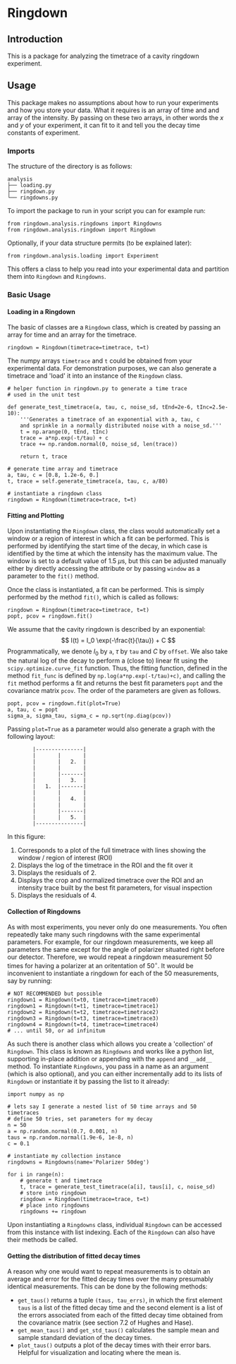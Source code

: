 # Ringdown 

## Introduction 

This is a package for analyzing the timetrace of a cavity ringdown experiment.

## Usage

This package makes no assumptions about how to run your experiments and how you store your data. What it requires is an array of time and and array of the intensity. By passing on these two arrays, in other words the $x$ and $y$ of your experiment, it can fit to it and tell you the decay time constants of experiment.

### Imports

The structure of the directory is as follows:
```
analysis
├── loading.py
├── ringdown.py
└── ringdowns.py
```

To import the package to run in your script you can for example run:

```
from ringdown.analysis.ringdowns import Ringdowns 
from ringdown.analysis.ringdown import Ringdown
```

Optionally, if your data structure permits (to be explained later):

```
from ringdown.analysis.loading import Experiment
```

This offers a class to help you read into your experimental data and partition them into `Ringdown` and `Ringdowns`.

### Basic Usage

#### Loading in a Ringdown

The basic of classes are a `Ringdown` class, which is created by passing an array for time and an array for the timetrace.

```
ringdown = Ringdown(timetrace=timetrace, t=t)
```
The numpy arrays `timetrace` and `t` could be obtained from your experimental data. For demonstration purposes, we can also generate a timetrace and 'load' it into an instance of the `Ringdown` class.
```
# helper function in ringdown.py to generate a time trace
# used in the unit test

def generate_test_timetrace(a, tau, c, noise_sd, tEnd=2e-6, tInc=2.5e-10):
    '''Generates a timetrace of an exponential with a, tau, c
    and sprinkle in a normally distributed noise with a noise_sd.'''
    t = np.arange(0, tEnd, tInc)
    trace = a*np.exp(-t/tau) + c
    trace += np.random.normal(0, noise_sd, len(trace))

    return t, trace

# generate time array and timetrace
a, tau, c = [0.8, 1.2e-6, 0.]
t, trace = self.generate_timetrace(a, tau, c, a/80)

# instantiate a ringdown class
ringdown = Ringdown(timetrace=trace, t=t)
```

#### Fitting and Plotting

Upon instantiating the `Ringdown` class, the class would automatically set a window or a region of interest in which a fit can be performed. This is performed by identifying the start time of the decay, in which case is identified by the time at which the intensity has the maximum value. The window is set to a default value of 1.5 $\mu$s, but this can be adjusted manually either by directly accessing the attribute or by passing `window` as a parameter to the `fit()` method. 

Once the class is instantiated, a fit can be performed. This is simply performed by the method `fit()`, which is called as follows:
```
ringdown = Ringdown(timetrace=timetrace, t=t)
popt, pcov = ringdown.fit()
```
We assume that the cavity ringdown is described by an exponential:
$$ I(t) = I_0 \exp(-\frac{t}{\tau}) + C $$
Programmatically, we denote $I_0$ by `a`, $\tau$ by `tau` and $C$ by `offset`. We also take the natural log of the decay to perform a (close to) linear fit using the `scipy.optimize.curve_fit` function. Thus, the fitting function, defined in the method `fit_func` is defined by `np.log(a*np.exp(-t/tau)+c)`, and calling the `fit` method performs a fit and returns the best fit parameters `popt` and the covariance matrix `pcov`. The order of the parameters are given as follows.
```
popt, pcov = ringdown.fit(plot=True)
a, tau, c = popt
sigma_a, sigma_tau, sigma_c = np.sqrt(np.diag(pcov))
```
Passing `plot=True` as a parameter would also generate a graph with the following layout:
```
        |---------------|
        |       |       |
        |       |   2.  |        
        |       |       |
        |       |-------|
        |       |   3.  |
        |   1.  |-------|
        |       |       |
        |       |   4.  |
        |       |       |
        |       |-------|
        |       |   5.  |
        |---------------|
```
In this figure:
1. Corresponds to a plot of the full timetrace with lines showing the window / region of interest (ROI)
2. Displays the log of the timetrace in the ROI and the fit over it
3. Displays the residuals of 2.
4. Displays the crop and normalized timetrace over the ROI and an intensity trace built by the best fit parameters, for visual inspection
5. Displays the residuals of 4.


#### Collection of Ringdowns

As with most experiments, you never only do one measurements. You often repeatedly take many such ringdowns with the same experimental parameters. For example, for our ringdown measurements, we keep all parameters the same except for the angle of  polarizer situated right before our detector. Therefore, we would repeat a ringdown measurement 50 times for having a polarizer at an oritentation of $50^\circ$. It would be inconvenient to instantiate a ringdown for each of the 50 measurements, say by running:
```
# NOT RECOMMENDED but possible
ringdown1 = Ringdown(t=t0, timetrace=timetrace0)
ringdown1 = Ringdown(t=t1, timetrace=timetrace1)
ringdown2 = Ringdown(t=t2, timetrace=timetrace2)
ringdown3 = Ringdown(t=t3, timetrace=timetrace3)
ringdown4 = Ringdown(t=t4, timetrace=timetrace4)
# ... until 50, or ad infinitum
```
As such there is another class which allows you create a 'collection' of `Ringdown`. This class is known as `Ringdowns` and works like a python list, supporting in-place addition or appending with the `append` and `__add__` method. To instantiate `Ringdowns`, you pass in a name as an argument (which is also optional), and you can either incrementally add to its lists of `Ringdown` or instantiate it by passing the list to it already:

```
import numpy as np

# lets say I generate a nested list of 50 time arrays and 50 timetraces
# define 50 tries, set parameters for my decay
n = 50
a = np.random.normal(0.7, 0.001, n)
taus = np.random.normal(1.9e-6, 1e-8, n)
c = 0.1

# instantiate my collection instance
ringdowns = Ringdowns(name='Polarizer 50deg')

for i in range(n):
    # generate t and timetrace
    t, trace = generate_test_timetrace(a[i], taus[i], c, noise_sd) 
    # store into ringdown
    ringdown = Ringdown(timetrace=trace, t=t)
    # place into ringdowns
    ringdowns += ringdown 
```

Upon instantiating a `Ringdowns` class, individual `Ringdown` can be accessed from this instance with list indexing. Each of the `Ringdown` can also have their methods be called.

#### Getting the distribution of fitted decay times

A reason why one would want to repeat measurements is to obtain an average and error for the fitted decay times over the many presumably identical measurements. This can be done by the following methods:
- `get_taus()` returns a tuple `(taus, tau_errs)`, in which the first element `taus` is a list of the fitted decay time and the second element is a list of the errors associated from each of the fitted decay time obtained from the covariance matrix (see section 7.2 of Hughes and Hase).
- `get_mean_taus()` and `get_std_taus()` calculates the sample mean and sample standard deviation of the decay times.
- `plot_taus()` outputs a plot of the decay times with their error bars. Helpful for visualization and locating where the mean is.


